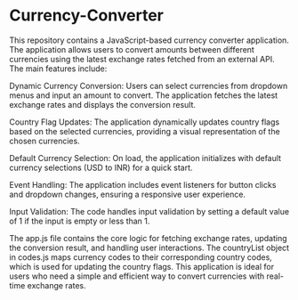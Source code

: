 # Currency-Converter
This repository contains a JavaScript-based currency converter application. The application allows users to convert amounts between different currencies using the latest exchange rates fetched from an external API. The main features include:

Dynamic Currency Conversion: Users can select currencies from dropdown menus and input an amount to convert. The application fetches the latest exchange rates and displays the conversion result.

Country Flag Updates: The application dynamically updates country flags based on the selected currencies, providing a visual representation of the chosen currencies.

Default Currency Selection: On load, the application initializes with default currency selections (USD to INR) for a quick start.

Event Handling: The application includes event listeners for button clicks and dropdown changes, ensuring a responsive user experience.

Input Validation: The code handles input validation by setting a default value of 1 if the input is empty or less than 1.

The app.js file contains the core logic for fetching exchange rates, updating the conversion result, and handling user interactions. The countryList object in codes.js maps currency codes to their corresponding country codes, which is used for updating the country flags. This application is ideal for users who need a simple and efficient way to convert currencies with real-time exchange rates.
